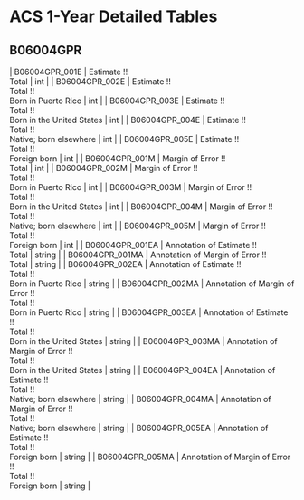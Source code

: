 # ACS 1-Year Detailed Tables

## B06004GPR

| B06004GPR_001E | Estimate !!<br>Total | int |
| B06004GPR_002E | Estimate !!<br>Total !!<br>Born in Puerto Rico | int |
| B06004GPR_003E | Estimate !!<br>Total !!<br>Born in the United States | int |
| B06004GPR_004E | Estimate !!<br>Total !!<br>Native; born elsewhere | int |
| B06004GPR_005E | Estimate !!<br>Total !!<br>Foreign born | int |
| B06004GPR_001M | Margin of Error !!<br>Total | int |
| B06004GPR_002M | Margin of Error !!<br>Total !!<br>Born in Puerto Rico | int |
| B06004GPR_003M | Margin of Error !!<br>Total !!<br>Born in the United States | int |
| B06004GPR_004M | Margin of Error !!<br>Total !!<br>Native; born elsewhere | int |
| B06004GPR_005M | Margin of Error !!<br>Total !!<br>Foreign born | int |
| B06004GPR_001EA | Annotation of Estimate !!<br>Total | string |
| B06004GPR_001MA | Annotation of Margin of Error !!<br>Total | string |
| B06004GPR_002EA | Annotation of Estimate !!<br>Total !!<br>Born in Puerto Rico | string |
| B06004GPR_002MA | Annotation of Margin of Error !!<br>Total !!<br>Born in Puerto Rico | string |
| B06004GPR_003EA | Annotation of Estimate !!<br>Total !!<br>Born in the United States | string |
| B06004GPR_003MA | Annotation of Margin of Error !!<br>Total !!<br>Born in the United States | string |
| B06004GPR_004EA | Annotation of Estimate !!<br>Total !!<br>Native; born elsewhere | string |
| B06004GPR_004MA | Annotation of Margin of Error !!<br>Total !!<br>Native; born elsewhere | string |
| B06004GPR_005EA | Annotation of Estimate !!<br>Total !!<br>Foreign born | string |
| B06004GPR_005MA | Annotation of Margin of Error !!<br>Total !!<br>Foreign born | string |

